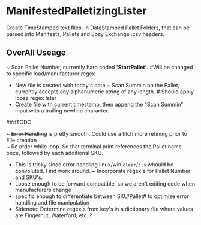 # ManifestedPalletizingLister
Create TimeStamped text files, in DateStamped Pallet Folders, that can be parsed into Manifests, Pallets and Ebay Exchange .csv headers.

## OverAll Useage
~ Scan Pallet Number, currently hard coded <b>'StartPallet'</b>. #Will be changed to specific load/manufacturer regex<br>
* New file is created with today's date
~ Scan Summin on the Pallet, currently accepts any alphanumeric string of any length. # Should apply loose regex later<br>
* Create file with current timestamp, then append the "Scan Summin" input with a trailing newline character.<br>

###TODO 

~ <strike>Error Handling</strike> is pretty smooth. Could use a titch more refining prior to File creation<br>
~ Re order while loop. So that terminal print references the Pallet name once, followed by each additional SKU.<br>
* This is tricky since error handling linux/win `clear`/`cls` whould be convoluted. Find work around.
~ Incorporate regex's for Pallet Number and SKU's.
* Loose enough to be forward compatible, so we aren't editing code when manufacturers change
* specific enough to differentiate between SKU/Pallet# to optimize error handling and file manipulation
* Sidenote: Determine regex's from key's in a dictionary file where values are Fingerhut, Waterford, etc..?
